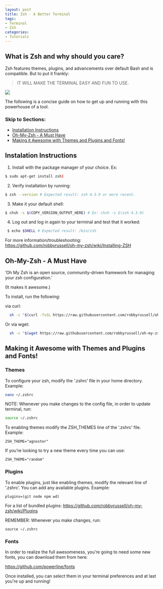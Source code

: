 ```yaml
---
layout: post
title: Zsh - A Better Terminal
tags:
- Terminal
- Zsh
categories:
- Tutorials
---
```


## What is Zsh and why should you care?
Zsh features themes, plugins, and advancements over default Bash and is compatible. But to put it frankly:

> IT WILL MAKE THE TERMINAL EASY AND FUN TO USE.

![](/images/zsh_example.png)

The following is a concise guide on how to get up and running with this powerhouse of a tool.

<!-- more -->

### Skip to Sections:
- [Installation Instructions](#zsh_sec1)
- [Oh-My-Zsh - A Must Have](#zsh_sec2)
- [Making it Awesome with Themes and Plugins and Fonts!](#zsh_sec3)


<a name="zsh_sec1"></a>
## Instalation Instructions

1. Install with the package manager of your choice. Ex:
```bash
$ sudo apt-get install zsh)
```
2. Verify installation by running:
```bash
$ zsh --version # Expected result: zsh 4.3.9 or more recent.
```
3. Make it your default shell:
```bash
$ chsh -s $(COPY_VERSION_OUTPUT_HERE) # Ex: chsh -s $(zsh 4.3.9)
```
4. Log out and log in again to your terminal and test that it worked:
```bash
 $ echo $SHELL # Expected result: /bin/zsh  
```

For more information/troubleshooting:  
https://github.com/robbyrussell/oh-my-zsh/wiki/Installing-ZSH

<a name="zsh_sec2"></a>
## Oh-My-Zsh - A Must Have

‘Oh My Zsh is an open source, community-driven framework for managing your zsh configuration.’

(It makes it awesome.)

To install, run the following:

via curl:
```bash
  sh -c "$(curl -fsSL https://raw.githubusercontent.com/robbyrussell/oh-my-zsh/master/tools/install.sh)"
```

Or via wget:
```bash
  sh -c "$(wget https://raw.githubusercontent.com/robbyrussell/oh-my-zsh/master/tools/install.sh -O -)"
```

<a name="zsh_sec3"></a>
## Making it Awesome with Themes and Plugins and Fonts!

### Themes

To configure your zsh, modify the ‘.zshrc’ file in your home directory. Example:   
```bash
nano ~/.zshrc
```
NOTE: Whenever you make changes to the config file, in order to update terminal, run:   
```bash
source ~/.zshrc
```

To enabling themes modify the ZSH_THEMES line of the ‘.zshrc’ file.  Example:
```
ZSH_THEME="agnoster"
```
If you’re looking to try a new theme every time you can use:
```
ZSH_THEME="random"
```

### Plugins

To enable plugins, just like enabling themes, modify the relevant line of ‘.zshrc’. You can add any available plugins. Example:

```
plugins=(git node npm wd)
```

For a list of bundled plugins: https://github.com/robbyrussell/oh-my-zsh/wiki/Plugins

REMEMBER: Whenever you make changes, run:   
```
source ~/.zshrc
```

### Fonts

In order to realize the full awesomeness, you’re going to need some new fonts, you can download them from here:

https://github.com/powerline/fonts

Once installed, you can select them in your terminal preferences and at last you're up and running!
